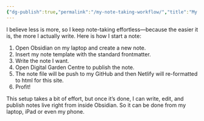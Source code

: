 ```yaml
---
{"dg-publish":true,"permalink":"/my-note-taking-workflow/","title":"My note-taking workflow","tags":["obsidian"],"noteIcon":"1","created":"2025-02-03T18:27:01.989+11:00","updated":"2025-02-03T22:40:54.734+11:00"}
---
```



I believe less is more, so I keep note-taking effortless—because the easier it is, the more I actually write. Here is how I start a note:
1. Open Obsidian on my laptop and create a new note.
2. Insert my note template with the standard frontmatter.
3. Write the note I want.
4. Open Digital Garden Centre to publish the note.
5. The note file will be push to my GitHub and then Netlify will re-formatted to html for this site.
6. Profit! 

This setup takes a bit of effort, but once it’s done, I can write, edit, and publish notes live right from inside Obsidian. So it can be done from my laptop, iPad or even my phone. 
